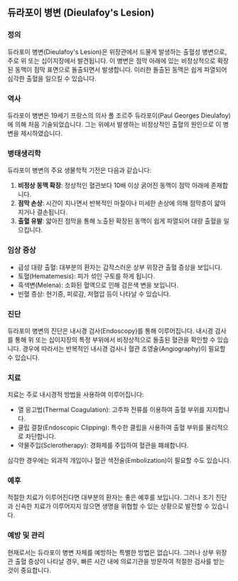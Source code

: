 

## 듀라포이 병변 (Dieulafoy's Lesion)

### 정의
듀라포이 병변(Dieulafoy's Lesion)은 위장관에서 드물게 발생하는 출혈성 병변으로, 주로 위 또는 십이지장에서 발견됩니다. 이 병변은 점막 아래에 있는 비정상적으로 확장된 동맥이 점막 표면으로 돌출되면서 발생합니다. 이러한 돌출된 동맥은 쉽게 파열되어 심각한 출혈을 일으킬 수 있습니다.

### 역사
듀라포이 병변은 19세기 프랑스의 의사 폴 조르주 듀라포이(Paul Georges Dieulafoy)에 의해 처음 기술되었습니다. 그는 위에서 발생하는 비정상적인 출혈의 원인으로 이 병변을 제시하였습니다.

### 병태생리학
듀라포이 병변의 주요 생물학적 기전은 다음과 같습니다:

1. **비정상 동맥 확장**: 정상적인 혈관보다 10배 이상 굵어진 동맥이 점막 아래에 존재합니다.
2. **점막 손상**: 시간이 지나면서 반복적인 마찰이나 미세한 손상에 의해 점막층이 얇아지거나 결손됩니다.
3. **출혈 유발**: 얇아진 점막을 통해 노출된 확장된 동맥이 쉽게 파열되어 대량 출혈을 일으킵니다.

### 임상 증상
- 급성 대량 출혈: 대부분의 환자는 갑작스러운 상부 위장관 출혈 증상을 보입니다.
- 토혈(Hematemesis): 피가 섞인 구토를 하게 됩니다.
- 흑색변(Melena): 소화된 혈액으로 인해 검은색 변을 보입니다.
- 빈혈 증상: 현기증, 피로감, 저혈압 등이 나타날 수 있습니다.

### 진단
듀라포이 병변의 진단은 내시경 검사(Endoscopy)를 통해 이루어집니다. 내시경 검사를 통해 위 또는 십이지장의 특정 부위에서 비정상적으로 돌출된 혈관을 확인할 수 있습니다. 경우에 따라서는 반복적인 내시경 검사나 혈관 조영술(Angiography)이 필요할 수 있습니다.

### 치료
치료는 주로 내시경적 방법을 사용하여 이루어집니다:
- 열 응고법(Thermal Coagulation): 고주파 전류를 이용하여 출혈 부위를 지지합니다.
- 클립 결찰(Endoscopic Clipping): 특수한 클립을 사용하여 출혈 부위를 물리적으로 차단합니다.
- 약물주입(Sclerotherapy): 경화제를 주입하여 혈관을 폐쇄합니다.

심각한 경우에는 외과적 개입이나 혈관 색전술(Embolization)이 필요할 수도 있습니다.

### 예후
적절한 치료가 이루어진다면 대부분의 환자는 좋은 예후를 보입니다. 그러나 조기 진단과 신속한 치료가 이루어지지 않으면 생명을 위협할 수 있는 상황으로 발전할 수 있습니다.

### 예방 및 관리
현재로서는 듀라포이 병변 자체를 예방하는 특별한 방법은 없습니다. 그러나 상부 위장관 출혈 증상이 나타날 경우, 빠른 시간 내에 의료기관을 방문하여 적절한 검사를 받는 것이 중요합니다.